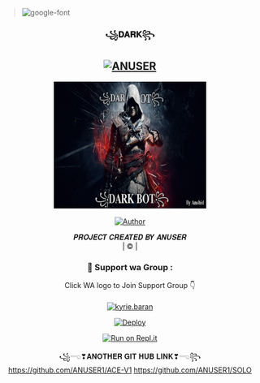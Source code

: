 ><img src="https://fontmeme.com/permalink/211127/4605151a559c52b9f68ec36948af3756.png" alt="google-font" border="0"></a>
<div align="center">

<h3 align="center">꧁𝐃𝐀𝐑𝐊꧂</h3>

<div align="center">

## [![ANUSER](https://readme-typing-svg.herokuapp.com?font=black+light&color=FFA500&lines=🅦︎🅔︎🅛︎🅒︎🅞︎🅜︎🅔︎+Ⓣ︎Ⓞ︎+🅢︎🅞︎🅛︎🅞︎+Ⓦ︎Ⓐ︎+🅑︎🅞︎🅣︎+Ⓡ︎Ⓔ︎Ⓟ︎Ⓞ︎.;🅒︎🅡︎🅔︎🅐︎🅣︎🅔︎🅓︎+Ⓑ︎Ⓨ︎+🅐︎🅝︎🅤︎🅢︎🅔︎🅡︎+;Ⓣ︎Ⓗ︎Ⓘ︎Ⓢ︎+🅘︎🅢︎+Ⓐ︎+🅑︎🅖︎🅜︎+Ⓢ︎Ⓣ︎Ⓘ︎Ⓒ︎Ⓚ︎Ⓔ︎Ⓡ︎+🅑︎🅞︎🅣︎;Ⓦ︎Ⓘ︎Ⓣ︎Ⓗ︎+🅜︎🅞︎🅡︎🅔︎+Ⓕ︎Ⓔ︎Ⓐ︎Ⓣ︎Ⓤ︎Ⓔ︎Ⓡ︎Ⓢ︎;🅣︎🅐︎🅝︎🅚︎🅢︎+Ⓕ︎Ⓞ︎Ⓡ︎+🅥︎🅘︎🅢︎🅘︎🅣︎🅘︎🅝︎🅖︎+Ⓞ︎Ⓤ︎Ⓡ︎+🅖︎🅘︎🅣︎)](https://git.io/typing-svg)

 </a>
</p>
<div align="center">
  <p align="center">
<img src="Bot.jpg?cid=790b7611a48d56eec88e20cfedb2c8be6e08c0fde3f8fe72&rid=giphy.gif&ct=g.gif" alt="GIF" width="300" height="250"/>
</p>
  <p align="center">
<a href="https://github.com/ANUSER1"><img title="Author" src="https://img.shields.io/badge/Author-ANUSER-ANUSER1\DARK?color=black&style=for-the-badge&logo=whatsapp"></a>
</p>
</div>
<p align="center">
𝑷𝑹𝑶𝑱𝑬𝑪𝑻 𝑪𝑹𝑬𝑨𝑻𝑬𝑫 𝑩𝒀 𝑨𝑵𝑼𝑺𝑬𝑹
    <br>
       | © |
        
    

  <h3 align="center">📢 Support wa Group :</h3>
<p align="center">
Click WA logo to Join Support Group 👇
    <br>
<br>
  <a href="https://chat.whatsapp.com/CTqoTm0dnX8FsNmaFRYmJ4" target="blank"><img align="center" src="https://www.linkpicture.com/q/image-removebg-preview-9_2.png" alt="kyrie.baran" height="200" width="300" /></a>
</p>


[![Deploy](https://www.linkpicture.com/q/heroku.jpg)](https://heroku.com/deploy?template=https://github.com/ANUSER1/DARK.git)
     



[![Run on Repl.it](https://www.linkpicture.com/q/Untitled-3_10.jpg)](https://replit.com/@ANUSER1/ACE-V1#index.js)





꧁𓂸❣︎𝐀𝐍𝐎𝐓𝐇𝐄𝐑 𝐆𝐈𝐓 𝐇𝐔𝐁 𝐋𝐈𝐍𝐊❣︎𓂸꧂   https://github.com/ANUSER1/ACE-V1
                                      https://github.com/ANUSER1/SOLO
